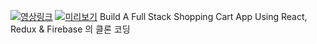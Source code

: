 
[![영상링크](http://img.youtube.com/vi/zWOpsv4jW4/0.jpg)](https://www.youtube.com/watch?v=_zWOpsv4jW4)
[![미리보기](https://img.youtube.com/vi/_zWOpsv4jW4/0.jpg)](https://www.youtube.com/watch?v=_zWOpsv4jW4)
Build A Full Stack Shopping Cart App Using React, Redux & Firebase
의 클론 코딩
